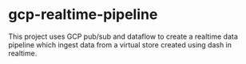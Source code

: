 # gcp-realtime-pipeline
This project uses GCP pub/sub and dataflow to create a realtime data pipeline which ingest data from a virtual store created using dash in realtime. 
